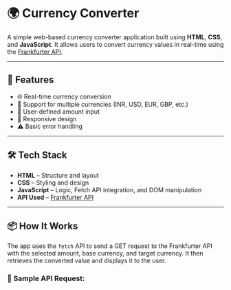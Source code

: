 # 🌍 Currency Converter

A simple web-based currency converter application built using **HTML**, **CSS**, and **JavaScript**. It allows users to convert currency values in real-time using the [Frankfurter API](https://www.frankfurter.app/).

---

## 🚀 Features

- 🌐 Real-time currency conversion  
- 🔄 Support for multiple currencies (INR, USD, EUR, GBP, etc.)  
- 🧮 User-defined amount input  
- 📱 Responsive design  
- ⚠️ Basic error handling  

---

## 🛠️ Tech Stack

- **HTML** – Structure and layout  
- **CSS** – Styling and design  
- **JavaScript** – Logic, Fetch API integration, and DOM manipulation  
- **API Used** – [Frankfurter API](https://www.frankfurter.app/)  

---

## 📦 How It Works

The app uses the `fetch` API to send a GET request to the Frankfurter API with the selected amount, base currency, and target currency. It then retrieves the converted value and displays it to the user.

### 🔗 Sample API Request:

